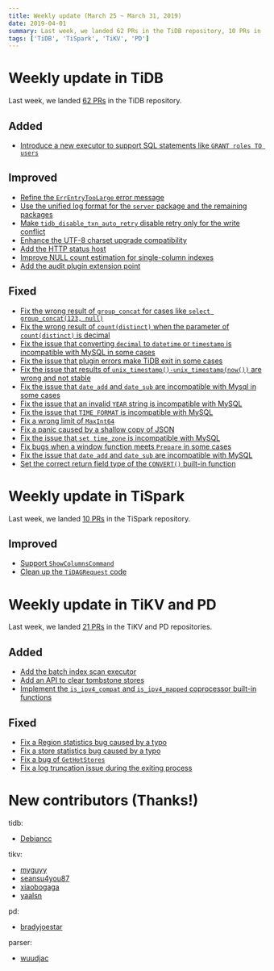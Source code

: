 ```yaml
---
title: Weekly update (March 25 ~ March 31, 2019)
date: 2019-04-01
summary: Last week, we landed 62 PRs in the TiDB repository, 10 PRs in the TiSpark repository, and 21 PRs in the TiKV and PD repositories.
tags: ['TiDB', 'TiSpark', 'TiKV', 'PD']
---
```



# Weekly update in TiDB

Last week, we landed [62 PRs](https://github.com/pingcap/tidb/pulls?page=1&q=is%3Apr+is%3Amerged+merged%3A2019-03-25..2019-03-31&utf8=%E2%9C%93) in the TiDB repository.

## Added

- [Introduce a new executor to support SQL statements like `GRANT roles TO users`](https://github.com/pingcap/tidb/pull/9721)

## Improved

- [Refine the `ErrEntryTooLarge` error message](https://github.com/pingcap/tidb/pull/9881)
- [Use the unified log format for the `server` package and the remaining packages](https://github.com/pingcap/tidb/pull/9878)
- [Make `tidb_disable_txn_auto_retry` disable retry only for the write conflict](https://github.com/pingcap/tidb/pull/9827)
- [Enhance the UTF-8 charset upgrade compatibility](https://github.com/pingcap/tidb/pull/9820)
- [Add the HTTP status host](https://github.com/pingcap/tidb/pull/9814)
- [Improve NULL count estimation for single-column indexes](https://github.com/pingcap/tidb/pull/9474)
- [Add the audit plugin extension point](https://github.com/pingcap/tidb/pull/9136)

## Fixed

- [Fix the wrong result of `group_concat` for cases like `select group_concat(123, null)`](https://github.com/pingcap/tidb/pull/9921)
- [Fix the wrong result of `count(distinct)` when the parameter of `count(distinct)` is decimal](https://github.com/pingcap/tidb/pull/9901)
- [Fix the issue that converting `decimal` to `datetime` or `timestamp` is incompatible with MySQL in some cases](https://github.com/pingcap/tidb/pull/9899)
- [Fix the issue that plugin errors make TiDB exit in some cases](https://github.com/pingcap/tidb/pull/9889)
- [Fix the issue that results of `unix_timestamp()-unix_timestamp(now())` are wrong and not stable](https://github.com/pingcap/tidb/pull/9884)
- [Fix the issue that `date_add` and `date_sub` are incompatible with Mysql in some cases](https://github.com/pingcap/tidb/pull/9874)
- [Fix the issue that an invalid `YEAR` string is incompatible with MySQL](https://github.com/pingcap/tidb/issues/9767)
- [Fix the issue that `TIME_FORMAT` is incompatible with MySQL](https://github.com/pingcap/tidb/pull/9841)
- [Fix a wrong limit of `MaxInt64`](https://github.com/pingcap/tidb/pull/9834)
- [Fix a panic caused by a shallow copy of JSON](https://github.com/pingcap/tidb/pull/9833)
- [Fix the issue that `set time_zone` is incompatible with MySQL](https://github.com/pingcap/tidb/pull/9822)
- [Fix bugs when a window function meets `Prepare` in some cases](https://github.com/pingcap/tidb/pull/9795)
- [Fix the issue that `date_add` and `date_sub` are incompatible with MySQL](https://github.com/pingcap/tidb/pull/9702)
- [Set the correct return field type of the `CONVERT()` built-in function](https://github.com/pingcap/tidb/pull/9305)

# Weekly update in TiSpark

Last week, we landed [10 PRs](https://github.com/pingcap/tispark/pulls?utf8=%E2%9C%93&q=is%3Apr+is%3Amerged+merged%3A2019-03-25..2019-03-31+) in the TiSpark repository.

## Improved

- [Support `ShowColumnsCommand`](https://github.com/pingcap/tispark/pull/614)
- [Clean up the `TiDAGRequest` code](https://github.com/pingcap/tispark/pull/616)

# Weekly update in TiKV and PD

Last week, we landed [21 PRs](https://github.com/search?q=repo%3Atikv%2Ftikv+repo%3Apingcap%2Fpd+is%3Apr+is%3Amerged+merged%3A2019-03-25..2019-03-31&type=Issues) in the TiKV and PD repositories.

## Added

* [Add the batch index scan executor](https://github.com/tikv/tikv/pull/4419)
* [Add an API to clear tombstone stores](https://github.com/pingcap/pd/pull/1472)
* [Implement the `is_ipv4_compat` and `is_ipv4_mapped` coprocessor built-in functions](https://github.com/tikv/tikv/pull/4407)

## Fixed

* [Fix a Region statistics bug caused by a typo](https://github.com/tikv/tikv/pull/4452)
* [Fix a store statistics bug caused by a typo](https://github.com/tikv/tikv/pull/4436)
* [Fix a bug of `GetHotStores`](https://github.com/pingcap/pd/pull/1487)
* [Fix a log truncation issue during the exiting process](https://github.com/tikv/tikv/pull/4448)

# New contributors (Thanks!)

tidb:

- [Debiancc](https://github.com/Debiancc)

tikv:

- [myguyy](https://github.com/myguyy)
- [seansu4you87](https://github.com/seansu4you87)
- [xiaobogaga](https://github.com/xiaobogaga)
- [yaalsn](https://github.com/yaalsn)

pd:

- [bradyjoestar](https://github.com/bradyjoestar)

parser:

- [wuudjac](https://github.com/wuudjac)